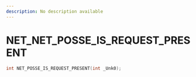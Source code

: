 ```yaml
---
description: No description available 
---
```


# NET\_NET_POSSE_IS_REQUEST_PRESENT

```cpp
int NET_POSSE_IS_REQUEST_PRESENT(int _Unk0);
```
